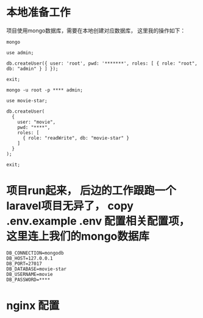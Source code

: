 # 本地准备工作
项目使用mongo数据库，需要在本地创建对应数据库， 这里我的操作如下：

```
mongo

use admin;

db.createUser({ user: 'root', pwd: '*******', roles: [ { role: "root", db: "admin" } ] });

exit;

mongo -u root -p **** admin;

use movie-star;

db.createUser(
  {
    user: "movie",
    pwd: "****",
    roles: [
      { role: "readWrite", db: "movie-star" }
    ]
  }
);

exit;
```

# 项目run起来， 后边的工作跟跑一个laravel项目无异了， copy .env.example .env 配置相关配置项， 这里连上我们的mongo数据库

```
DB_CONNECTION=mongodb
DB_HOST=127.0.0.1
DB_PORT=27017
DB_DATABASE=movie-star
DB_USERNAME=movie
DB_PASSWORD=****
```

# nginx 配置
```
```
